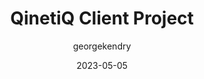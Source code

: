 ---
layout: game
title:  "QinetiQ Client Project"
type: "Game Development Blog"
color: "background-color: seagreen"
summary: "Client project leveraging VR and XR technologies through the Meta Quest 2 headset."
author: georgekendry
date: '2023-05-05'
category: ['professional-work','featured']
thumbnail:
keywords: C#, Unity, Virtual Reality
permalink: /games/qinetiq-client-project/
usemathjax: true
genre: ['C#', 'Unity', 'VR', 'XR']
browser_playable: false
hidden: true
heading: "insert heading here"
icon: 
showreel: /assets/img/showreel_test.mp4
itch: 
isgameembed: false
gameembed: 
hasNDA: true
status: "Complete"
projecttype: "Client Project"
languagesused: ['C#']
tools: ['Unity']
roles: ['Lead Programmer']
main-role: "Programmer"
credits: ['George Kendry','Hayley Leadbeater','Nikolay Sotirov','Morgan Umbers','Josh Bowker','Auguste Lubickaite','Josh Ashley','Josh Cursley']
screenshots: false
description: <ul> 
                <li>Responsible for development of main mechanics and systems</li>
                <li>Implemented menu and gameplay UI</li>
                <li>Worked on a variety of disciplines within the team</li>
             </ul>
---